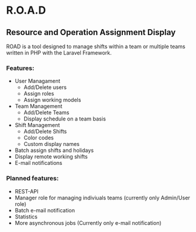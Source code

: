 
# R.O.A.D

## Resource and Operation Assignment Display

ROAD is a tool designed to manage shifts within a team or multiple teams written in PHP with the Laravel Framework.

### Features:

- User Managament
	- Add/Delete users
	- Assign roles
	- Assign working models
- Team Management
	- Add/Delete Teams
	- Display schedule on a team basis
- Shift Management
	- Add/Delete Shifts
	- Color codes
	- Custom display names
- Batch assign shifts and holidays
- Display remote working shifts
- E-mail notifications

### Planned features:

- REST-API
- Manager role for managing indiviuals teams (currently only Admin/User role)
- Batch e-mail notification
- Statistics
- More asynchronous jobs (Currently only e-mail notification)